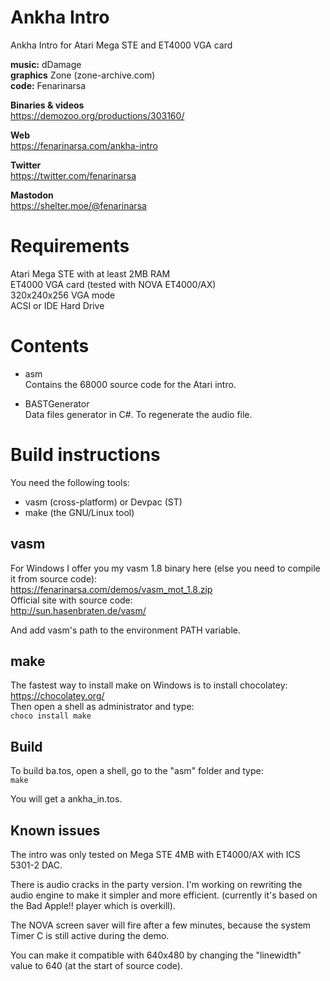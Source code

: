 # Ankha Intro

Ankha Intro for Atari Mega STE and ET4000 VGA card


**music:** dDamage  
**graphics** Zone (zone-archive.com)  
**code:** Fenarinarsa  

**Binaries & videos**  
https://demozoo.org/productions/303160/  

**Web**  
https://fenarinarsa.com/ankha-intro  

**Twitter**  
https://twitter.com/fenarinarsa  

**Mastodon**  
https://shelter.moe/@fenarinarsa


# Requirements

Atari Mega STE with at least 2MB RAM  
ET4000 VGA card (tested with NOVA ET4000/AX)  
320x240x256 VGA mode  
ACSI or IDE Hard Drive


# Contents

- asm  
Contains the 68000 source code for the Atari intro.

- BASTGenerator  
Data files generator in C#. To regenerate the audio file.


# Build instructions

You need the following tools:  
- vasm (cross-platform) or Devpac (ST)  
- make (the GNU/Linux tool)  

## vasm

For Windows I offer you my vasm 1.8 binary here (else you need to compile it from source code):  
https://fenarinarsa.com/demos/vasm_mot_1.8.zip  
Official site with source code:  
http://sun.hasenbraten.de/vasm/

And add vasm's path to the environment PATH variable. 

## make

The fastest way to install make on Windows is to install chocolatey:  
https://chocolatey.org/  
Then open a shell as administrator and type:  
`choco install make`

## Build

To build ba.tos, open a shell, go to the "asm" folder and type:  
`make`

You will get a ankha_in.tos.

## Known issues

The intro was only tested on Mega STE 4MB with ET4000/AX with ICS 5301-2 DAC.

There is audio cracks in the party version. I'm working on rewriting the audio engine to make it simpler and more efficient. (currently it's based on the Bad Apple!! player which is overkill).

The NOVA screen saver will fire after a few minutes, because the system Timer C is still active during the demo.  

You can make it compatible with 640x480 by changing the "linewidth" value to 640 (at the start of source code).
